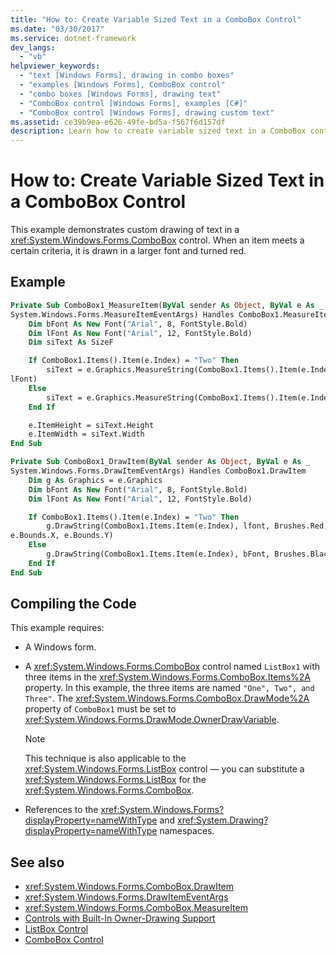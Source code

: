 ```yaml
---
title: "How to: Create Variable Sized Text in a ComboBox Control"
ms.date: "03/30/2017"
ms.service: dotnet-framework
dev_langs:
  - "vb"
helpviewer_keywords:
  - "text [Windows Forms], drawing in combo boxes"
  - "examples [Windows Forms], ComboBox control"
  - "combo boxes [Windows Forms], drawing text"
  - "ComboBox control [Windows Forms], examples [C#]"
  - "ComboBox control [Windows Forms], drawing custom text"
ms.assetid: ce39b9ea-e626-49fe-bd5a-f567f6d157df
description: Learn how to create variable sized text in a ComboBox control so that when an item meets a certain criteria, it is drawn in a larger font and turns red.
---
```

# How to: Create Variable Sized Text in a ComboBox Control

This example demonstrates custom drawing of text in a <xref:System.Windows.Forms.ComboBox> control. When an item meets a certain criteria, it is drawn in a larger font and turned red.

## Example

```vb
Private Sub ComboBox1_MeasureItem(ByVal sender As Object, ByVal e As _
System.Windows.Forms.MeasureItemEventArgs) Handles ComboBox1.MeasureItem
    Dim bFont As New Font("Arial", 8, FontStyle.Bold)
    Dim lFont As New Font("Arial", 12, FontStyle.Bold)
    Dim siText As SizeF

    If ComboBox1.Items().Item(e.Index) = "Two" Then
        siText = e.Graphics.MeasureString(ComboBox1.Items().Item(e.Index), _
lFont)
    Else
        siText = e.Graphics.MeasureString(ComboBox1.Items().Item(e.Index), bFont)
    End If

    e.ItemHeight = siText.Height
    e.ItemWidth = siText.Width
End Sub

Private Sub ComboBox1_DrawItem(ByVal sender As Object, ByVal e As _
System.Windows.Forms.DrawItemEventArgs) Handles ComboBox1.DrawItem
    Dim g As Graphics = e.Graphics
    Dim bFont As New Font("Arial", 8, FontStyle.Bold)
    Dim lFont As New Font("Arial", 12, FontStyle.Bold)

    If ComboBox1.Items().Item(e.Index) = "Two" Then
        g.DrawString(ComboBox1.Items.Item(e.Index), lfont, Brushes.Red, _
e.Bounds.X, e.Bounds.Y)
    Else
        g.DrawString(ComboBox1.Items.Item(e.Index), bFont, Brushes.Black, e.Bounds.X, e.Bounds.Y)
    End If
End Sub
```

## Compiling the Code

This example requires:

- A Windows form.

- A <xref:System.Windows.Forms.ComboBox> control named `ListBox1` with three items in the <xref:System.Windows.Forms.ComboBox.Items%2A> property. In this example, the three items are named `"One", Two", and Three"`. The <xref:System.Windows.Forms.ComboBox.DrawMode%2A> property of `ComboBox1` must be set to <xref:System.Windows.Forms.DrawMode.OwnerDrawVariable>.

    > [!NOTE]
    > This technique is also applicable to the <xref:System.Windows.Forms.ListBox> control — you can substitute a <xref:System.Windows.Forms.ListBox> for the <xref:System.Windows.Forms.ComboBox>.

- References to the <xref:System.Windows.Forms?displayProperty=nameWithType> and <xref:System.Drawing?displayProperty=nameWithType> namespaces.

## See also

- <xref:System.Windows.Forms.ComboBox.DrawItem>
- <xref:System.Windows.Forms.DrawItemEventArgs>
- <xref:System.Windows.Forms.ComboBox.MeasureItem>
- [Controls with Built-In Owner-Drawing Support](controls-with-built-in-owner-drawing-support.md)
- [ListBox Control](listbox-control-windows-forms.md)
- [ComboBox Control](combobox-control-windows-forms.md)
